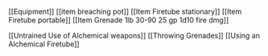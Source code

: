 [[Equipment]]
[[item breaching pot]]
[[Item Firetube stationary]]
[[Item Firetube portable]]
[[Item Grenade 1lb 30-90 25 gp 1d10 fire dmg]]

[[Untrained Use of Alchemical weapons]]
[[Throwing Grenades]]
[[Using an Alchemical Firetube]]
 